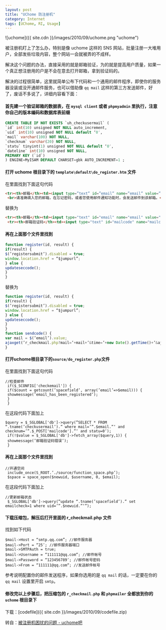 ```yaml
---
layout: post
title: "UChome 防注册机"
category: Internet
tags: [UChome, RI, Usage]
---
```


![uchome]({{ site.cdn }}/images/2010/09/uchome.png "uchome")

被注册机盯上了怎么办，特别是像 uchome 这样的 SNS 网站，批量注册一大堆用户，全部发些垃圾内容，整个网站一会就被弄的不成样。

解决这个问题的办法，直接采用的就是邮箱验证，为的就是提高用户质量，如果一个真正想注册用的户是不会在意去打开邮箱，拿到验证码的。

<!-- more -->

解决的过程很简单，这里就简单公布下代码和一个通用的邮件程序，即使你的服务器没装或没开通邮件服务，也可以借助像 `qq mail` 这样的第三方发送邮件，好了，废话不多说了，详细内容看下面：

#### 首先建一个验证邮箱的数据表，在 `mysql client` 或者 `phpmyadmin` 里执行，注意你自己的版本编码和数据库表前缀

```sql
CREATE TABLE IF NOT EXISTS `uh_checkusermail` (
`id` int(10) unsigned NOT NULL auto_increment,
`uid` int(10) unsigned NOT NULL default ‘0′,
`mail` varchar(100) NOT NULL,
`checknum` varchar(20) NOT NULL,
`statu` tinyint(1) unsigned NOT NULL default ‘0′,
`dateline` int(10) unsigned NOT NULL,
PRIMARY KEY (`id`)
) ENGINE=MyISAM DEFAULT CHARSET=gbk AUTO_INCREMENT=1 ;
```

#### 打开 uchome 根目录下的 `template\default\do_register.htm` 文件

在里面找到下面这句代码

```html
<tr><th>邮箱</th><td><input type=”text” id=”email” name=”email” value=”@” tabindex=”5″ />
 <br>请准确填入您的邮箱，在忘记密码，或者您使用邮件通知功能时，会发送邮件到该邮箱。</td></tr>
```

替换为

```html
<tr><th>邮箱</th><td><input type="text" id="email" name="email" value="@" tabindex="5" />&nbsp;&nbsp;<input type="button" onclick="sendcode()" value="发送邮箱验证码" />&nbsp;<span id="sendmsg"></span></td></tr>
 <tr><th>邮箱验证码</th><td><input type="text" id="mailcode" name="mailcode" value="" tabindex="6" /></td></tr>
```

#### 再在上面那个文件里找到

```javascript
function register(id, result) {
if(result) {
$(’registersubmit’).disabled = true;
window.location.href = “$jumpurl”;
} else {
updateseccode();
}
}
```

替换为

```javascript
function register(id, result) {
if(result) {
$(’registersubmit’).disabled = true;
window.location.href = “$jumpurl”;
} else {
updateseccode();
}
}
function sendcode() {
var mail = $(’email’).value;
ajaxget(’r_checkmail.php?mail=’+mail+’&time=’+new Date().getTime()+’&ajaxdiv=sendmsg’, ’sendmsg’);
}
```

#### 打开uchome根目录下的`source/do_register.php`文件

在里面找到下面这句代码

    //检查邮件
     if($_SCONFIG['checkemail']) {
     if($count = getcount(’spacefield’, array(’email’=>$email))) {
     showmessage(’email_has_been_registered’);
     }
     }

在这段代码下面加上

    $query = $_SGLOBAL['db']->query(”SELECT * FROM “.tname(’checkusermail’).” where mail=’”.$email.”‘ and checknum=’”.$_POST['mailcode'].”‘ and statu=0″);
     if(!$value = $_SGLOBAL['db']->fetch_array($query,1)) {
     showmessage(’邮箱验证码错误’);
     }

#### 再在上面那个文件里找到

    //开通空间
     include_once(S_ROOT.’./source/function_space.php’);
     $space = space_open($newuid, $username, 0, $email);

在这段代码下面加上

    //更新邮箱状态
     $_SGLOBAL['db']->query(”update “.tname(’spacefield’).” set emailcheck=1 where uid=’”.$newuid.”‘”);

#### 下载压缩包，解压后打开里面的 r_checkmail.php 文件

找到如下代码

    $mail->Host = “smtp.qq.com”; //邮件服务器
    $mail->Port = “25″; //邮件服务器端口
    $mail->SMTPAuth = true;
    $mail->Username = “111111@qq.com“; //邮件帐号
    $mail->Password = “123456789″; //邮件帐号密码
    $mail->From = “111111@qq.com“; //发送邮件帐号


参考说明配置你的邮件发送程序，如果你选用的是 `qq mail` 的话，一定要在你的 `qq mail` 设置里开启 `smtp`。

#### 修改完以上步骤后，把压缩包的 `r_checkmail.php` 和 `phpmailer` 全都放到你的 `uchome` 根目录下

下载：[codefile]({{ site.cdn }}/images/2010/09/codefile.zip)

转自：[被注册机困扰的问题 - uchome吧](http://www.uchome8.com/127)
